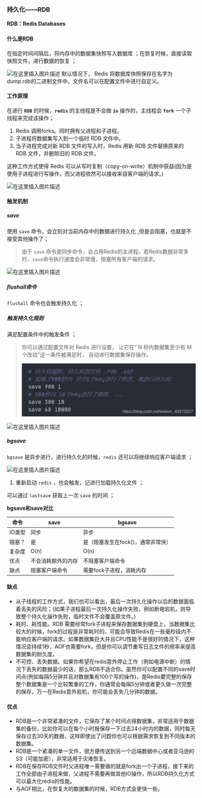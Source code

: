 ### 持久化——RDB

**RDB：Redis Databases**

#### 什么是RDB

在指定时间间隔后，将内存中的数据集快照写入数据库 ；在恢复时候，直接读取快照文件，进行数据的恢复 ；

![在这里插入图片描述](./assets/Redis-狂神-part02/dbd2965f1d6485dd8d74681127b08300.jpeg)
默认情况下， Redis 将数据库快照保存在名字为 dump.rdb的二进制文件中。文件名可以在配置文件中进行自定义。

#### 工作原理

在进行 **`RDB`** 的时候，**`redis`** 的主线程是不会做 **`io`** 操作的，主线程会 **`fork`** 一个子线程来完成该操作；

1. Redis 调用forks。同时拥有父进程和子进程。
2. 子进程将数据集写入到一个临时 RDB 文件中。
3. 当子进程完成对新 RDB 文件的写入时，Redis 用新 RDB 文件替换原来的 RDB 文件，并删除旧的 RDB 文件。

这种工作方式使得 Redis 可以从写时复制（copy-on-write）机制中获益(因为是使用子进程进行写操作，而父进程依然可以接收来自客户端的请求。)

![在这里插入图片描述](./assets/Redis-狂神-part02/57489d6b5df4e02f4520091eb9e3ce19.jpeg)

#### 触发机制

##### save

使用 `save` 命令，会立刻对当前内存中的数据进行持久化 ,但是会阻塞，也就是不接受其他操作了；

> 由于 `save` 命令是同步命令，会占用Redis的主进程。若Redis数据非常多时，`save`命令执行速度会非常慢，阻塞所有客户端的请求。

![在这里插入图片描述](./assets/Redis-狂神-part02/c6e25c5a96851810991a4a8142a76d15.jpeg)

##### flushall命令

`flushall` 命令也会触发持久化 ；

##### 触发持久化规则

满足配置条件中的触发条件 ；

> 你可以通过配置文件对 Redis 进行设置， 让它在“ N 秒内数据集至少有 M 个改动”这一条件被满足时， 自动进行数据集保存操作。
>
> ![在这里插入图片描述](./assets/10.持久化——RDB/5b96af13619fc22ddcde47b49865fab4.png)

![在这里插入图片描述](./assets/Redis-狂神-part02/0e6183a8051574d43747b912316a130b.jpeg)

##### bgsave

`bgsave` 是异步进行，进行持久化的时候，`redis` 还可以将继续响应客户端请求 ；

![在这里插入图片描述](./assets/Redis-狂神-part02/c2226d6a4a1e016893831e1bd3cc220a.jpeg)

1. 重新启动 `redis` ，也会触发，记进行加载持久化文件 ；

可以通过 `lastsave` 获取上一次 `save` 的时间 ；

**bgsave和save对比**

| 命令   | save               | bgsave                             |
| ------ | ------------------ | ---------------------------------- |
| IO类型 | 同步               | 异步                               |
| 阻塞？ | 是                 | 是（阻塞发生在fock()，通常非常快） |
| 复杂度 | O(n)               | O(n)                               |
| 优点   | 不会消耗额外的内存 | 不阻塞客户端命令                   |
| 缺点   | 阻塞客户端命令     | 需要fock子进程，消耗内存           |

#### 缺点

- 从子线程的工作方式，我们也可以看出，最后一次持久化操作以后的数据面临着丢失的风险；(如果子进程最后一次持久化操作失败，例如断电宕机，则导致整个持久化操作失败，临时文件不会覆盖原文件。)
- 耗时、耗性能。RDB 需要经常fork子进程来保存数据集到硬盘上，当数据集比较大的时候，fork的过程是非常耗时的，可能会导致Redis在一些毫秒级内不能响应客户端的请求。如果数据集巨大并且CPU性能不是很好的情况下，这种情况会持续1秒，AOF也需要fork，但是你可以调节重写日志文件的频率来提高数据集的耐久度。
- 不可控、丢失数据。如果你希望在redis意外停止工作（例如电源中断）的情况下丢失的数据最少的话，那么RDB不适合你。虽然你可以配置不同的save时间点(例如每隔5分钟并且对数据集有100个写的操作)，是Redis要完整的保存整个数据集是一个比较繁重的工作，你通常会每隔5分钟或者更久做一次完整的保存，万一在Redis意外宕机，你可能会丢失几分钟的数据。

#### 优点

- RDB是一个非常紧凑的文件，它保存了某个时间点得数据集，非常适用于数据集的备份，比如你可以在每个小时报保存一下过去24小时内的数据，同时每天保存过去30天的数据，这样即使出了问题你也可以根据需求恢复到不同版本的数据集。
- RDB是一个紧凑的单一文件，很方便传送到另一个远端数据中心或者亚马逊的S3（可能加密），非常适用于灾难恢复。
- RDB在保存RDB文件时父进程唯一需要做的就是fork出一个子进程，接下来的工作全部由子进程来做，父进程不需要再做其他IO操作，所以RDB持久化方式可以最大化redis的性能。
- 与AOF相比，在恢复大的数据集的时候，RDB方式会更快一些。

